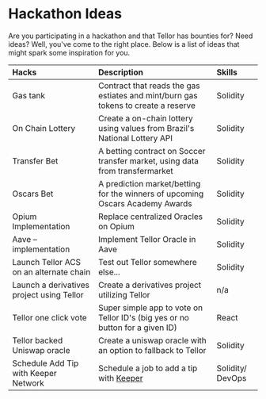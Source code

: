 # Hackathon Ideas

Are you participating in a hackathon and that Tellor has bounties for? Need ideas? Well, you've come to the right place. Below is a list of ideas that might spark some inspiration for you.

| Hacks | Description | Skills |
| :--- | :--- | :--- |
| Gas tank | Contract that reads the gas estiates and mint/burn gas tokens to create a reserve | Solidity |
| On Chain Lottery | Create a on-chain lottery using values from Brazil's National Lottery API | Solidity |
| Transfer Bet | A betting contract on Soccer transfer market, using data from transfermarket | Solidity |
| Oscars Bet | A prediction market/betting for the winners of upcoming Oscars Academy Awards | Solidity |
| Opium Implementation | Replace centralized Oracles on Opium | Solidity |
| Aave – implementation | Implement Tellor Oracle in Aave | Solidity |
| Launch Tellor ACS on an alternate chain | Test out Tellor somewhere else... | Solidity |
| Launch a derivatives project using Tellor | Create a derivatives project utilizing Tellor | n/a |
| Tellor one click vote | Super simple app to vote on Tellor ID's \(big yes or no button for a given ID\) | React |
| Tellor backed Uniswap oracle | Create a uniswap oracle with an option to fallback to Tellor | Solidity |
| Schedule Add Tip with Keeper Network | Schedule a job to add a tip with [Keeper](https://github.com/keep3r-network/keep3r.network) | Solidity/ DevOps |

